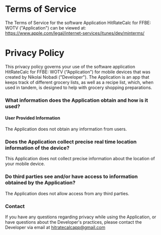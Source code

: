 # Terms of Service

The Terms of Service for the software Application HitRateCalc for FFBE: WOTV ("Application") can be viewed at: https://www.apple.com/legal/internet-services/itunes/dev/minterms/

# Privacy Policy

This privacy policy governs your use of the software application HitRateCalc for FFBE: WOTV (“Application”) for mobile devices that was created by Nikolai Nobadi ("Developer"). The Application is an app that keeps track of different grocery lists, as well as a recipe list, which, when used in tandem, is designed to help with grocery shopping preparations.

### What information does the Application obtain and how is it used?
#### User Provided Information

The Application does not obtain any information from users.


### Does the Application collect precise real time location information of the device?

This Application does not collect precise information about the location of your mobile device.

### Do third parties see and/or have access to information obtained by the Application?

The Application does not allow access from any third parties.

### Contact

If you have any questions regarding privacy while using the Application, or have questions about the Developer's practices, please contact the Developer via email at hitratecalcapp@gmail.com
